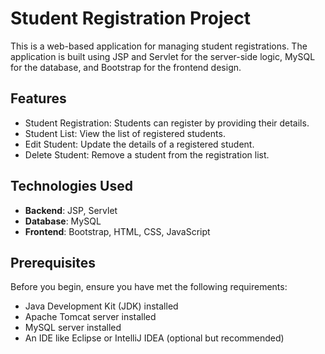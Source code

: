 # Student Registration Project

This is a web-based application for managing student registrations. The application is built using JSP and Servlet for the server-side logic, MySQL for the database, and Bootstrap for the frontend design.

## Features

- Student Registration: Students can register by providing their details.
- Student List: View the list of registered students.
- Edit Student: Update the details of a registered student.
- Delete Student: Remove a student from the registration list.

## Technologies Used

- **Backend**: JSP, Servlet
- **Database**: MySQL
- **Frontend**: Bootstrap, HTML, CSS, JavaScript

## Prerequisites

Before you begin, ensure you have met the following requirements:

- Java Development Kit (JDK) installed
- Apache Tomcat server installed
- MySQL server installed
- An IDE like Eclipse or IntelliJ IDEA (optional but recommended)
